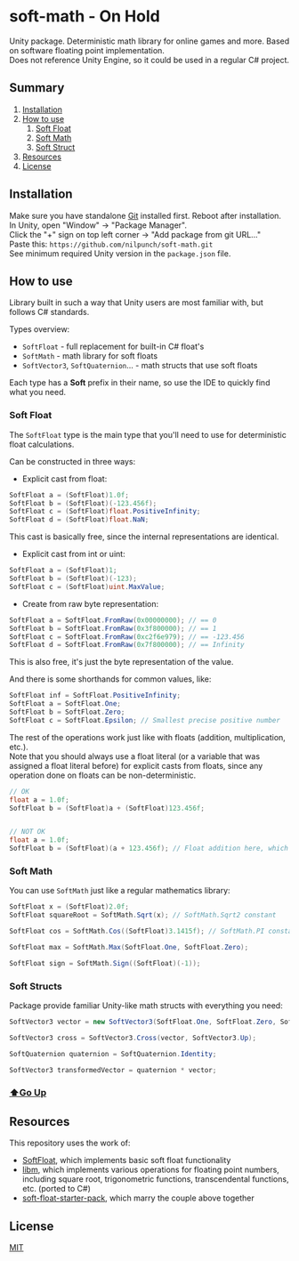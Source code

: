# soft-math - On Hold

Unity package. Deterministic math library for online games and more. Based on software floating point implementation.  
Does not reference Unity Engine, so it could be used in a regular C# project.

## Summary

1. [Installation](#installation)
2. [How to use](#how-to-use)
   1. [Soft Float](#soft-float)
   2. [Soft Math](#soft-math)
   3. [Soft Struct](#soft-structs)
3. [Resources](#resources)
4. [License](#license)

## Installation

Make sure you have standalone [Git](https://git-scm.com/downloads) installed first. Reboot after installation.  
In Unity, open "Window" -> "Package Manager".  
Click the "+" sign on top left corner -> "Add package from git URL..."  
Paste this: `https://github.com/nilpunch/soft-math.git`  
See minimum required Unity version in the `package.json` file.

## How to use

Library built in such a way that Unity users are most familiar with, but follows C# standards.

Types overview:
- `SoftFloat` - full replacement for built-in C# float's
- `SoftMath` - math library for soft floats
- `SoftVector3`, `SoftQuaternion`... - math structs that use soft floats

Each type has a **Soft** prefix in their name, so use the IDE to quickly find what you need.

### Soft Float

The `SoftFloat` type is the main type that you'll need to use for deterministic float calculations.

Can be constructed in three ways:
- Explicit cast from float:
```csharp
SoftFloat a = (SoftFloat)1.0f;
SoftFloat b = (SoftFloat)(-123.456f);
SoftFloat c = (SoftFloat)float.PositiveInfinity;
SoftFloat d = (SoftFloat)float.NaN;
```
This cast is basically free, since the internal representations are identical.

- Explicit cast from int or uint:
```csharp
SoftFloat a = (SoftFloat)1;
SoftFloat b = (SoftFloat)(-123);
SoftFloat c = (SoftFloat)uint.MaxValue;
```

- Create from raw byte representation:
```csharp
SoftFloat a = SoftFloat.FromRaw(0x00000000); // == 0
SoftFloat b = SoftFloat.FromRaw(0x3f800000); // == 1
SoftFloat c = SoftFloat.FromRaw(0xc2f6e979); // == -123.456
SoftFloat d = SoftFloat.FromRaw(0x7f800000); // == Infinity
```
This is also free, it's just the byte representation of the value.

And there is some shorthands for common values, like:
```csharp
SoftFloat inf = SoftFloat.PositiveInfinity;
SoftFloat a = SoftFloat.One;
SoftFloat b = SoftFloat.Zero;
SoftFloat c = SoftFloat.Epsilon; // Smallest precise positive number
```

The rest of the operations work just like with floats (addition, multiplication, etc.).  
Note that you should always use a float literal (or a variable that was assigned a float literal before) for explicit casts from floats, since any operation done on floats can be non-deterministic.
```csharp
// OK
float a = 1.0f;
SoftFloat b = (SoftFloat)a + (SoftFloat)123.456f;


// NOT OK
float a = 1.0f;
SoftFloat b = (SoftFloat)(a + 123.456f); // Float addition here, which may be non-deterministic
```

### Soft Math

You can use `SoftMath` just like a regular mathematics library:
```csharp
SoftFloat x = (SoftFloat)2.0f;
SoftFloat squareRoot = SoftMath.Sqrt(x); // SoftMath.Sqrt2 constant

SoftFloat cos = SoftMath.Cos((SoftFloat)3.1415f); // SoftMath.PI constant

SoftFloat max = SoftMath.Max(SoftFloat.One, SoftFloat.Zero);

SoftFloat sign = SoftMath.Sign((SoftFloat)(-1));
```

### Soft Structs

Package provide familiar Unity-like math structs with everything you need:
```csharp
SoftVector3 vector = new SoftVector3(SoftFloat.One, SoftFloat.Zero, SoftFloat.Zero);

SoftVector3 cross = SoftVector3.Cross(vector, SoftVector3.Up);

SoftQuaternion quaternion = SoftQuaternion.Identity;

SoftVector3 transformedVector = quaternion * vector;
```

### [:arrow_up:Go Up](#summary)

## Resources

This repository uses the work of:
- [SoftFloat](https://github.com/CodesInChaos/SoftFloat), which implements basic soft float functionality
- [libm](https://github.com/rust-lang/libm), which implements various operations for floating point numbers, including square root, trigonometric functions, transcendental functions, etc. (ported to C#)
- [soft-float-starter-pack](https://github.com/Kimbatt/soft-float-starter-pack), which marry the couple above together

## License

[MIT](https://choosealicense.com/licenses/mit/)
